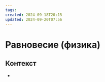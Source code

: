 ```yaml
---
tags: 
created: 2024-09-18T20:15
updated: 2024-09-20T07:56
---
```

# Равновесие (физика)

## Контекст
- 

